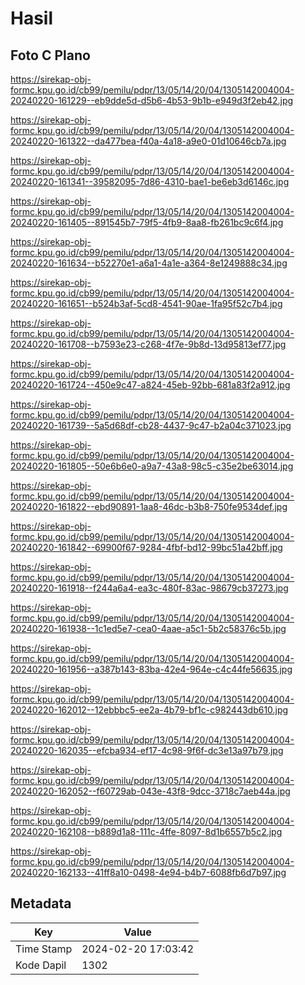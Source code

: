 # Hasil

## Foto C Plano

https://sirekap-obj-formc.kpu.go.id/cb99/pemilu/pdpr/13/05/14/20/04/1305142004004-20240220-161229--eb9dde5d-d5b6-4b53-9b1b-e949d3f2eb42.jpg

https://sirekap-obj-formc.kpu.go.id/cb99/pemilu/pdpr/13/05/14/20/04/1305142004004-20240220-161322--da477bea-f40a-4a18-a9e0-01d10646cb7a.jpg

https://sirekap-obj-formc.kpu.go.id/cb99/pemilu/pdpr/13/05/14/20/04/1305142004004-20240220-161341--39582095-7d86-4310-bae1-be6eb3d6146c.jpg

https://sirekap-obj-formc.kpu.go.id/cb99/pemilu/pdpr/13/05/14/20/04/1305142004004-20240220-161405--891545b7-79f5-4fb9-8aa8-fb261bc9c6f4.jpg

https://sirekap-obj-formc.kpu.go.id/cb99/pemilu/pdpr/13/05/14/20/04/1305142004004-20240220-161634--b52270e1-a6a1-4a1e-a364-8e1249888c34.jpg

https://sirekap-obj-formc.kpu.go.id/cb99/pemilu/pdpr/13/05/14/20/04/1305142004004-20240220-161651--b524b3af-5cd8-4541-90ae-1fa95f52c7b4.jpg

https://sirekap-obj-formc.kpu.go.id/cb99/pemilu/pdpr/13/05/14/20/04/1305142004004-20240220-161708--b7593e23-c268-4f7e-9b8d-13d95813ef77.jpg

https://sirekap-obj-formc.kpu.go.id/cb99/pemilu/pdpr/13/05/14/20/04/1305142004004-20240220-161724--450e9c47-a824-45eb-92bb-681a83f2a912.jpg

https://sirekap-obj-formc.kpu.go.id/cb99/pemilu/pdpr/13/05/14/20/04/1305142004004-20240220-161739--5a5d68df-cb28-4437-9c47-b2a04c371023.jpg

https://sirekap-obj-formc.kpu.go.id/cb99/pemilu/pdpr/13/05/14/20/04/1305142004004-20240220-161805--50e6b6e0-a9a7-43a8-98c5-c35e2be63014.jpg

https://sirekap-obj-formc.kpu.go.id/cb99/pemilu/pdpr/13/05/14/20/04/1305142004004-20240220-161822--ebd90891-1aa8-46dc-b3b8-750fe9534def.jpg

https://sirekap-obj-formc.kpu.go.id/cb99/pemilu/pdpr/13/05/14/20/04/1305142004004-20240220-161842--69900f67-9284-4fbf-bd12-99bc51a42bff.jpg

https://sirekap-obj-formc.kpu.go.id/cb99/pemilu/pdpr/13/05/14/20/04/1305142004004-20240220-161918--f244a6a4-ea3c-480f-83ac-98679cb37273.jpg

https://sirekap-obj-formc.kpu.go.id/cb99/pemilu/pdpr/13/05/14/20/04/1305142004004-20240220-161938--1c1ed5e7-cea0-4aae-a5c1-5b2c58376c5b.jpg

https://sirekap-obj-formc.kpu.go.id/cb99/pemilu/pdpr/13/05/14/20/04/1305142004004-20240220-161956--a387b143-83ba-42e4-964e-c4c44fe56635.jpg

https://sirekap-obj-formc.kpu.go.id/cb99/pemilu/pdpr/13/05/14/20/04/1305142004004-20240220-162012--12ebbbc5-ee2a-4b79-bf1c-c982443db610.jpg

https://sirekap-obj-formc.kpu.go.id/cb99/pemilu/pdpr/13/05/14/20/04/1305142004004-20240220-162035--efcba934-ef17-4c98-9f6f-dc3e13a97b79.jpg

https://sirekap-obj-formc.kpu.go.id/cb99/pemilu/pdpr/13/05/14/20/04/1305142004004-20240220-162052--f60729ab-043e-43f8-9dcc-3718c7aeb44a.jpg

https://sirekap-obj-formc.kpu.go.id/cb99/pemilu/pdpr/13/05/14/20/04/1305142004004-20240220-162108--b889d1a8-111c-4ffe-8097-8d1b6557b5c2.jpg

https://sirekap-obj-formc.kpu.go.id/cb99/pemilu/pdpr/13/05/14/20/04/1305142004004-20240220-162133--41ff8a10-0498-4e94-b4b7-6088fb6d7b97.jpg


## Metadata

| Key        | Value               |
| ---------- | ------------------- |
| Time Stamp | 2024-02-20 17:03:42 |
| Kode Dapil | 1302                |




